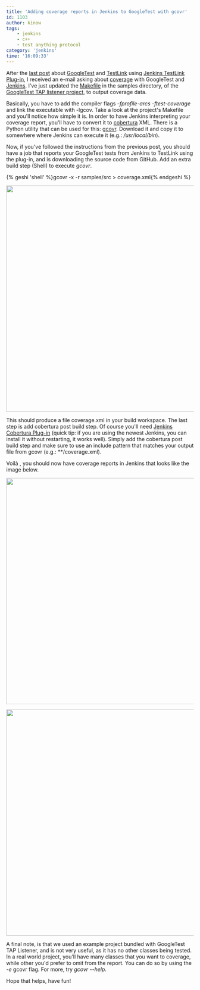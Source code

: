 ```yaml
---
title: 'Adding coverage reports in Jenkins to GoogleTest with gcovr'
id: 1103
author: kinow
tags: 
    - jenkins
    - c++
    - test anything protocol
category: 'jenkins'
time: '16:09:33'
---
```

<p>After the <a href="{{ pcurl('/2012/10/11/jenkins-testlink-and-gtest-in-5-minutes-or-so')}}" title="Jenkins, TestLink and GTest in 5 minutes (or so)">last post</a> about <a href="http://code.google.com/p/googletest/" title="GoogleTest">GoogleTest</a> and <a href="http://www.teamst.org" title="TestLink">TestLink</a> using <a href="https://wiki.jenkins-ci.org/display/JENKINS/TestLink+Plugin" title="Jenkins TestLink Plug-in">Jenkins TestLink Plug-in</a>, I received an e-mail asking about <a href="http://en.wikipedia.org/wiki/Code_coverage" title="Code Coverage">coverage</a> with GoogleTest and <a href="http://www.jenkins-ci.org" title="Jenkins CI">Jenkins</a>. I've just updated the <a href="https://github.com/kinow/gtest-tap-listener/blob/master/samples/Makefile">Makefile</a> in the samples directory, of the <a href="https://github.com/kinow/gtest-tap-listener" title="GTest TAP Listener">GoogleTest TAP listener project</a>, to output coverage data.</p>

<p>Basically, you have to add the compiler flags <em>-fprofile-arcs -ftest-coverage</em> and link the executable with -lgcov. Take a look at the project's Makefile and you'll notice how simple it is. In order to have Jenkins interpreting your coverage report, you'll have to convert it to <a href="http://cobertura.sourceforge.net" title="Cobertura">cobertura</a> XML. There is a Python utility that can be used for this: <a href="https://software.sandia.gov/trac/fast/wiki/gcovr" title="gcovr">gcovr</a>. Download it and copy it to somewhere where Jenkins can execute it (e.g.: <em>/usr/local/bin</em>).</p>

<p>Now, if you've followed the instructions from the previous post, you should have a job that reports your GoogleTest tests from Jenkins to TestLink using the plug-in, and is downloading the source code from GitHub. Add an extra build step  (Shell) to execute <em>gcovr</em>.</p>

<!--more-->

{% geshi 'shell' %}gcovr -x -r samples/src > coverage.xml{% endgeshi %}

<p><a href="{{assets.screenshot_0031}}"><img src="{{assets.screenshot_0031}}" alt="" title="Calling gcovr in Jenkins" width="1016" height="608" class="aligncenter size-full wp-image-1107" /></a></p>

<p>This should produce a file coverage.xml in your build workspace. The last step is add cobertura post build step. Of course you'll need <a href="https://wiki.jenkins-ci.org/display/JENKINS/Cobertura+Plugin" title="Jenkins Cobertura Plug-in">Jenkins Cobertura Plug-in</a> (quick tip: if you are using the newest Jenkins, you can install it without restarting, it works well). Simply add the cobertura post build step and make sure to use an include pattern that matches your output file from gcovr (e.g.: **/coverage.xml).</p>

<p>Voil&agrave; , you should now have coverage reports in Jenkins that looks like the image below.</p>

<p><a href="{{assets.screenshot_0011 }}"><img src="{{assets.screenshot_0011}}" alt="" title="Coverage Reports" width="1016" height="608" class="aligncenter size-full wp-image-1105" /></a></p>

<p><a href="{{assets.screenshot_0021}}"><img src="{{assets.screenshot_0021}}" alt="" title="Coverage Reports" width="1016" height="608" class="aligncenter size-full wp-image-1106" /></a></p>

<p>A final note, is that we used an example project bundled with GoogleTest TAP Listener, and is not very useful, as it has no other classes being tested. In a real world project, you'll have many classes that you want to coverage, while other you'd prefer to omit from the report. You can do so by using the <em>-e</em> gcovr flag. For more, try <em>gcovr --help</em>.</p>

<p>Hope that helps, have fun!</p>